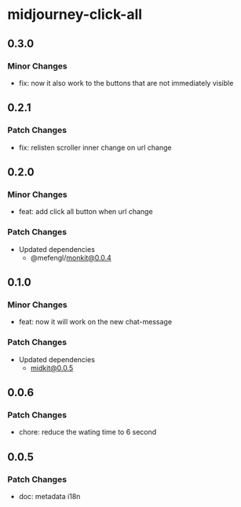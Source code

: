 # midjourney-click-all

## 0.3.0

### Minor Changes

- fix: now it also work to the buttons that are not immediately visible

## 0.2.1

### Patch Changes

- fix: relisten scroller inner change on url change

## 0.2.0

### Minor Changes

- feat: add click all button when url change

### Patch Changes

- Updated dependencies
  - @mefengl/monkit@0.0.4

## 0.1.0

### Minor Changes

- feat: now it will work on the new chat-message

### Patch Changes

- Updated dependencies
  - midkit@0.0.5

## 0.0.6

### Patch Changes

- chore: reduce the wating time to 6 second

## 0.0.5

### Patch Changes

- doc: metadata i18n
